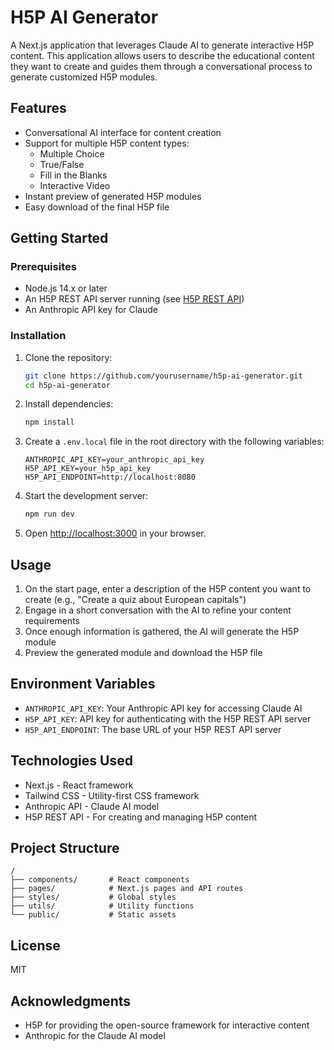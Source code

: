 # H5P AI Generator

A Next.js application that leverages Claude AI to generate interactive H5P content. This application allows users to describe the educational content they want to create and guides them through a conversational process to generate customized H5P modules.

## Features

- Conversational AI interface for content creation
- Support for multiple H5P content types:
  - Multiple Choice
  - True/False
  - Fill in the Blanks
  - Interactive Video
- Instant preview of generated H5P modules
- Easy download of the final H5P file

## Getting Started

### Prerequisites

- Node.js 14.x or later
- An H5P REST API server running (see [H5P REST API](https://github.com/pascalkienast/H5P-REST-API))
- An Anthropic API key for Claude

### Installation

1. Clone the repository:
   ```bash
   git clone https://github.com/yourusername/h5p-ai-generator.git
   cd h5p-ai-generator
   ```

2. Install dependencies:
   ```bash
   npm install
   ```

3. Create a `.env.local` file in the root directory with the following variables:
   ```
   ANTHROPIC_API_KEY=your_anthropic_api_key
   H5P_API_KEY=your_h5p_api_key
   H5P_API_ENDPOINT=http://localhost:8080
   ```

4. Start the development server:
   ```bash
   npm run dev
   ```

5. Open [http://localhost:3000](http://localhost:3000) in your browser.

## Usage

1. On the start page, enter a description of the H5P content you want to create (e.g., "Create a quiz about European capitals")
2. Engage in a short conversation with the AI to refine your content requirements
3. Once enough information is gathered, the AI will generate the H5P module
4. Preview the generated module and download the H5P file

## Environment Variables

- `ANTHROPIC_API_KEY`: Your Anthropic API key for accessing Claude AI
- `H5P_API_KEY`: API key for authenticating with the H5P REST API server
- `H5P_API_ENDPOINT`: The base URL of your H5P REST API server

## Technologies Used

- Next.js - React framework
- Tailwind CSS - Utility-first CSS framework
- Anthropic API - Claude AI model
- H5P REST API - For creating and managing H5P content

## Project Structure

```
/
├── components/       # React components
├── pages/            # Next.js pages and API routes
├── styles/           # Global styles
├── utils/            # Utility functions
└── public/           # Static assets
```

## License

MIT

## Acknowledgments

- H5P for providing the open-source framework for interactive content
- Anthropic for the Claude AI model 